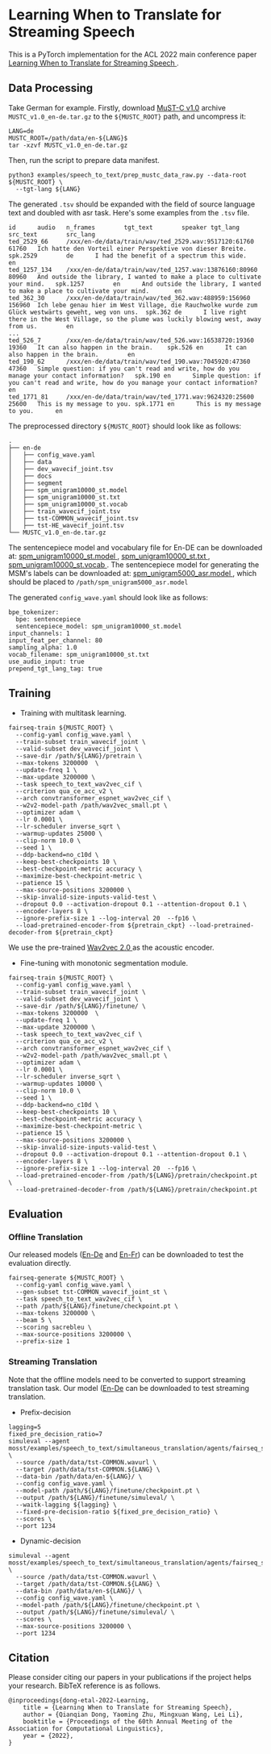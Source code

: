 # Learning When to Translate for Streaming Speech
This is a PyTorch implementation for the ACL 2022 main conference paper [ Learning When to Translate for Streaming Speech ](https://arxiv.org/abs/2109.07368).

## Data Processing
Take German for example.
Firstly, download [MuST-C v1.0](https://ict.fbk.eu/must-c/) archive `MUSTC_v1.0_en-de.tar.gz` to the `${MUSTC_ROOT}` path, and uncompress it:
```shell script
LANG=de
MUSTC_ROOT=/path/data/en-${LANG}$
tar -xzvf MUSTC_v1.0_en-de.tar.gz
```
Then, run the script to prepare data manifest.
```shell script
python3 examples/speech_to_text/prep_mustc_data_raw.py --data-root ${MUSTC_ROOT} \
  --tgt-lang ${LANG}
```

The generated `.tsv` should be expanded with the field of source language text and doubled with asr task. Here's some examples from the `.tsv` file.

```
id      audio   n_frames        tgt_text        speaker tgt_lang        src_text        src_lang
ted_2529_66     /xxx/en-de/data/train/wav/ted_2529.wav:9517120:61760      61760   Ich hatte den Vorteil einer Perspektive von dieser Breite.  spk.2529        de      I had the benefit of a spectrum this wide.      en
ted_1257_134    /xxx/en-de/data/train/wav/ted_1257.wav:13876160:80960     80960   And outside the library, I wanted to make a place to cultivate your mind.   spk.1257        en      And outside the library, I wanted to make a place to cultivate your mind.       en
ted_362_30      /xxx/en-de/data/train/wav/ted_362.wav:488959:156960       156960  Ich lebe genau hier im West Village, die Rauchwolke wurde zum Glück westwärts geweht, weg von uns.  spk.362 de      I live right there in the West Village, so the plume was luckily blowing west, away from us.        en
...
ted_526_7       /xxx/en-de/data/train/wav/ted_526.wav:16538720:19360      19360   It can also happen in the brain.    spk.526 en      It can also happen in the brain.        en
ted_190_62      /xxx/en-de/data/train/wav/ted_190.wav:7045920:47360       47360   Simple question: if you can't read and write, how do you manage your contact information?   spk.190 en      Simple question: if you can't read and write, how do you manage your contact information?   en
ted_1771_81     /xxx/en-de/data/train/wav/ted_1771.wav:9624320:25600      25600   This is my message to you. spk.1771 en      This is my message to you.      en
```

The preprocessed directory `${MUSTC_ROOT}` should look like as follows:

```
.
├── en-de
│   ├── config_wave.yaml
│   ├── data
│   ├── dev_wavecif_joint.tsv
│   ├── docs
│   ├── segment
│   ├── spm_unigram10000_st.model
│   ├── spm_unigram10000_st.txt
│   ├── spm_unigram10000_st.vocab
│   ├── train_wavecif_joint.tsv
│   ├── tst-COMMON_wavecif_joint.tsv
│   ├── tst-HE_wavecif_joint.tsv
└── MUSTC_v1.0_en-de.tar.gz
```

The sentencepiece model and vocabulary file for En-DE can be downloaded at: [ spm_unigram10000_st.model ](https://lf3-nlp-opensource.bytetos.com/obj/nlp-opensource/acl2022/mostt/spm_unigram10000_st.model), [ spm_unigram10000_st.txt ](https://lf3-nlp-opensource.bytetos.com/obj/nlp-opensource/acl2022/mostt/spm_unigram10000_st.txt), [ spm_unigram10000_st.vocab ](https://lf3-nlp-opensource.bytetos.com/obj/nlp-opensource/acl2022/mostt/spm_unigram10000_st.vocab). The sentencepiece model for generating the MSM's labels can be downloaded at: [ spm_unigram5000_asr.model ](https://lf3-nlp-opensource.bytetos.com/obj/nlp-opensource/acl2022/mostt/spm_unigram5000_asr.model), which should be placed to `/path/spm_unigram5000_asr.model`

The generated `config_wave.yaml` should look like as follows:

```
bpe_tokenizer:
  bpe: sentencepiece
  sentencepiece_model: spm_unigram10000_st.model
input_channels: 1
input_feat_per_channel: 80
sampling_alpha: 1.0
vocab_filename: spm_unigram10000_st.txt
use_audio_input: true
prepend_tgt_lang_tag: true
```

## Training

+ Training with multitask learning.

```shell script
fairseq-train ${MUSTC_ROOT} \
  --config-yaml config_wave.yaml \
  --train-subset train_wavecif_joint \
  --valid-subset dev_wavecif_joint \
  --save-dir /path/${LANG}/pretrain \
  --max-tokens 3200000  \
  --update-freq 1 \
  --max-update 3200000 \
  --task speech_to_text_wav2vec_cif \
  --criterion qua_ce_acc_v2 \
  --arch convtransformer_espnet_wav2vec_cif \
  --w2v2-model-path /path/wav2vec_small.pt \
  --optimizer adam \
  --lr 0.0001 \
  --lr-scheduler inverse_sqrt \
  --warmup-updates 25000 \
  --clip-norm 10.0 \
  --seed 1 \
  --ddp-backend=no_c10d \
  --keep-best-checkpoints 10 \
  --best-checkpoint-metric accuracy \
  --maximize-best-checkpoint-metric \
  --patience 15 \
  --max-source-positions 3200000 \
  --skip-invalid-size-inputs-valid-test \
  --dropout 0.0 --activation-dropout 0.1 --attention-dropout 0.1 \
  --encoder-layers 8 \
  --ignore-prefix-size 1 --log-interval 20  --fp16 \
  --load-pretrained-encoder-from ${pretrain_ckpt} --load-pretrained-decoder-from ${pretrain_ckpt} 
```

We use the pre-trained [ Wav2vec 2.0 ](https://dl.fbaipublicfiles.com/fairseq/wav2vec/wav2vec_small.pt) as the acoustic encoder.

+ Fine-tuning with monotonic segmentation module.

```shell script
fairseq-train ${MUSTC_ROOT} \
  --config-yaml config_wave.yaml \
  --train-subset train_wavecif_joint \
  --valid-subset dev_wavecif_joint \
  --save-dir /path/${LANG}/finetune/ \
  --max-tokens 3200000  \
  --update-freq 1 \
  --max-update 3200000 \
  --task speech_to_text_wav2vec_cif \
  --criterion qua_ce_acc_v2 \
  --arch convtransformer_espnet_wav2vec_cif \
  --w2v2-model-path /path/wav2vec_small.pt \
  --optimizer adam \
  --lr 0.0001 \
  --lr-scheduler inverse_sqrt \
  --warmup-updates 10000 \
  --clip-norm 10.0 \
  --seed 1 \
  --ddp-backend=no_c10d \
  --keep-best-checkpoints 10 \
  --best-checkpoint-metric accuracy \
  --maximize-best-checkpoint-metric \
  --patience 15 \
  --max-source-positions 3200000 \
  --skip-invalid-size-inputs-valid-test \
  --dropout 0.0 --activation-dropout 0.1 --attention-dropout 0.1 \
  --encoder-layers 8 \
  --ignore-prefix-size 1 --log-interval 20  --fp16 \
  --load-pretrained-encoder-from /path/${LANG}/pretrain/checkpoint.pt \
  --load-pretrained-decoder-from /path/${LANG}/pretrain/checkpoint.pt
```



## Evaluation
### Offline Translation
Our released models ([En-De](https://lf3-nlp-opensource.bytetos.com/obj/nlp-opensource/acl2022/mostt/en-de.pt) and [En-Fr](https://lf3-nlp-opensource.bytetos.com/obj/nlp-opensource/acl2022/mostt/en-fr.pt)) can be downloaded to test the evaluation directly.

```shell script
fairseq-generate ${MUSTC_ROOT} \
  --config-yaml config_wave.yaml \
  --gen-subset tst-COMMON_wavecif_joint_st \
  --task speech_to_text_wav2vec_cif \
  --path /path/${LANG}/finetune/checkpoint.pt \
  --max-tokens 3200000 \
  --beam 5 \
  --scoring sacrebleu \
  --max-source-positions 3200000 \
  --prefix-size 1
```

### Streaming Translation

Note that the offline models need to be converted to support streaming translation task. Our model ([En-De](https://lf3-nlp-opensource.bytetos.com/obj/nlp-opensource/acl2022/mostt/en-de_online.pt) can be downloaded to test streaming translation.
+ Prefix-decision 
```shell script
lagging=5
fixed_pre_decision_ratio=7
simuleval --agent mosst/examples/speech_to_text/simultaneous_translation/agents/fairseq_simul_st_agent_wav2vec.py \
  --source /path/data/tst-COMMON.wavurl \
  --target /path/data/tst-COMMON.${LANG} \
  --data-bin /path/data/en-${LANG}/ \
  --config config_wave.yaml \
  --model-path /path/${LANG}/finetune/checkpoint.pt \
  --output /path/${LANG}/finetune/simuleval/ \
  --waitk-lagging ${lagging} \
  --fixed-pre-decision-ratio ${fixed_pre_decision_ratio} \
  --scores \
  --port 1234
```

+ Dynamic-decision

```shell script
simuleval --agent mosst/examples/speech_to_text/simultaneous_translation/agents/fairseq_simul_st_agent_wav2vec_cif.py \
  --source /path/data/tst-COMMON.wavurl \
  --target /path/data/tst-COMMON.${LANG} \
  --data-bin /path/data/en-${LANG}/ \
  --config config_wave.yaml \
  --model-path /path/${LANG}/finetune/checkpoint.pt \
  --output /path/${LANG}/finetune/simuleval/ \
  --scores \
  --max-source-positions 3200000 \
  --port 1234
```

## Citation
Please consider citing our papers in your publications if the project helps your research. BibTeX reference is as follows.

```
@inproceedings{dong-etal-2022-Learning,
	title = {Learning When to Translate for Streaming Speech},
	author = {Qianqian Dong, Yaoming Zhu, Mingxuan Wang, Lei Li},
	booktitle = {Proceedings of the 60th Annual Meeting of the Association for Computational Linguistics},
	year = {2022},
}
```
